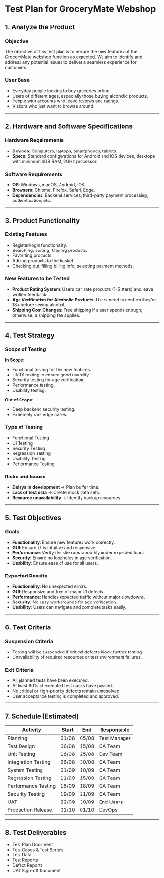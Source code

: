 
# Test Plan for GroceryMate Webshop

## 1. Analyze the Product

### Objective
The objective of this test plan is to ensure the new features of the GroceryMate webshop function as expected. We aim to identify and address any potential issues to deliver a seamless experience for customers.

### User Base
- Everyday people looking to buy groceries online.
- Users of different ages, especially those buying alcoholic products.
- People with accounts who leave reviews and ratings.
- Visitors who just want to browse around.

---

## 2. Hardware and Software Specifications

### Hardware Requirements
- **Devices**: Computers, laptops, smartphones, tablets.
- **Specs**: Standard configurations for Android and iOS devices, desktops with minimum 4GB RAM, 2GHz processor.

### Software Requirements
- **OS**: Windows, macOS, Android, iOS.
- **Browsers**: Chrome, Firefox, Safari, Edge.
- **Dependencies**: Backend services, third-party payment processing, authentication, etc.

---

## 3. Product Functionality

### Existing Features
- Register/login functionality.
- Searching, sorting, filtering products.
- Favoriting products.
- Adding products to the basket.
- Checking out, filling billing info, selecting payment methods.

### New Features to be Tested
- **Product Rating System**: Users can rate products (1-5 stars) and leave written feedback.
- **Age Verification for Alcoholic Products**: Users need to confirm they’re 18+ before seeing alcohol.
- **Shipping Cost Changes**: Free shipping if a user spends enough; otherwise, a shipping fee applies.

---

## 4. Test Strategy

### Scope of Testing

**In Scope**:
- Functional testing for the new features.
- UI/UX testing to ensure good usability.
- Security testing for age verification.
- Performance testing.
- Usability testing.

**Out of Scope**:
- Deep backend security testing.
- Extremely rare edge cases.

### Type of Testing
- Functional Testing
- UI Testing
- Security Testing
- Regression Testing
- Usability Testing
- Performance Testing

### Risks and Issues
- **Delays in development** → Plan buffer time.
- **Lack of test data** → Create mock data sets.
- **Resource unavailability** → Identify backup resources.

---

## 5. Test Objectives

### Goals
- **Functionality**: Ensure new features work correctly.
- **GUI**: Ensure UI is intuitive and responsive.
- **Performance**: Verify the site runs smoothly under expected loads.
- **Security**: Ensure no loopholes in age verification.
- **Usability**: Ensure ease of use for all users.

### Expected Results
- **Functionality**: No unexpected errors.
- **GUI**: Responsive and free of major UI defects.
- **Performance**: Handles expected traffic without major slowdowns.
- **Security**: No easy workarounds for age verification.
- **Usability**: Users can navigate and complete tasks easily.

---

## 6. Test Criteria

### Suspension Criteria
- Testing will be suspended if critical defects block further testing.
- Unavailability of required resources or test environment failures.

### Exit Criteria
- All planned tests have been executed.
- At least 90% of executed test cases have passed.
- No critical or high-priority defects remain unresolved.
- User acceptance testing is completed and approved.

---

## 7. Schedule (Estimated)

| **Activity**           | **Start** | **End**  | **Responsible** |
|------------------------|-----------|----------|-----------------|
| Planning               | 01/08     | 05/08   | Test Manager    |
| Test Design            | 06/08     | 15/08   | QA Team        |
| Unit Testing           | 16/08     | 25/08   | Dev Team       |
| Integration Testing    | 26/08     | 30/08   | QA Team        |
| System Testing         | 01/09     | 10/09   | QA Team        |
| Regression Testing     | 11/09     | 15/09   | QA Team        |
| Performance Testing    | 16/09     | 18/09   | QA Team        |
| Security Testing       | 19/09     | 21/09   | QA Team        |
| UAT                   | 22/09     | 30/09   | End Users      |
| Production Release     | 01/10     | 01/10   | DevOps         |

---

## 8. Test Deliverables
- Test Plan Document
- Test Cases & Test Scripts
- Test Data
- Test Reports
- Defect Reports
- UAT Sign-off Document
